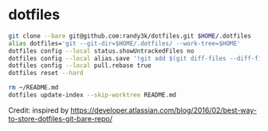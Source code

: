 # dotfiles


```bash
git clone --bare git@github.com:randy3k/dotfiles.git $HOME/.dotfiles
alias dotfiles='git --git-dir=$HOME/.dotfiles/ --work-tree=$HOME'
dotfiles config --local status.showUntrackedFiles no
dotfiles config --local alias.save '!git add $(git diff-files --diff-filter=M --name-only) && git commit -m \"Update dotfiles at $(date -u)\" && git push'
dotfiles config --local pull.rebase true
dotfiles reset --hard

rm ~/README.md
dotfiles update-index --skip-worktree README.md
```

Credit: inspired by https://developer.atlassian.com/blog/2016/02/best-way-to-store-dotfiles-git-bare-repo/
